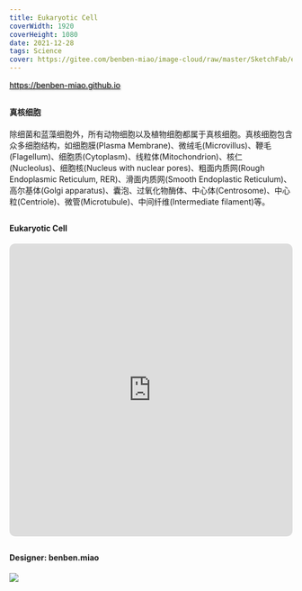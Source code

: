 ```yaml
---
title: Eukaryotic Cell
coverWidth: 1920
coverHeight: 1080
date: 2021-12-28
tags: Science
cover: https://gitee.com/benben-miao/image-cloud/raw/master/SketchFab/eukaryotic-cell.png
---
```


<!-- <div style="background-color: #eeeeee; width: 120px; padding:5px 20px; border-radius: 3px;">Read More</div> -->
<!-- more -->

<div class="card">
  <a href="https://benben-miao.github.io" style="text-shadow: 1px 1px 3px #888;">https://benben-miao.github.io</a>
</div>

## 
#### 真核细胞
<div class="card">
除细菌和蓝藻细胞外，所有动物细胞以及植物细胞都属于真核细胞。真核细胞包含众多细胞结构，如细胞膜(Plasma Membrane)、微绒毛(Microvillus)、鞭毛(Flagellum)、细胞质(Cytoplasm)、线粒体(Mitochondrion)、核仁(Nucleolus)、细胞核(Nucleus with nuclear pores)、粗面内质网(Rough Endoplasmic Reticulum, RER)、滑面内质网(Smooth Endoplastic Reticulum)、高尔基体(Golgi apparatus)、囊泡、过氧化物酶体、中心体(Centrosome)、中心粒(Centriole)、微管(Microtubule)、中间纤维(Intermediate filament)等。
</div>

## 
#### Eukaryotic Cell

<div class="frame">
  <iframe frameborder="0" allowfullscreen mozallowfullscreen="true" webkitallowfullscreen="true" allow="fullscreen; autoplay; vr" 
  style="width: 100%; height: 520px; border-radius: 10px;" 
  src="https://sketchfab.com/models/b7d84e5f2d5e411fbb195ab2742f2256/embed">
  </iframe>
</div>

## 
#### Designer: benben.miao
<img src="https://gitee.com/benben-miao/image-cloud/raw/master/SketchFab/eukaryotic-graph.jpg"/>